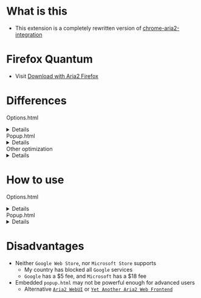 # What is this

- This extension is a completely rewritten version of [chrome-aria2-integration](https://github.com/robbielj/chrome-aria2-integration)

# Firefox Quantum

- Visit [Download with Aria2 Firefox](https://github.com/jc3213/download_with_aria2-firefox)

# Differences

Options.html
<details>
  You can check whether <b>JSONRPC URI</b> or <b>Secret Token</b> is correct or not
  <br>You can modify <b>User Agent</b> for download to bypass some restrictions
  <br>You can set <b>all-proxy</b> property for downloads manually or automatically
  <br>Capture filters now have better logic, and better user accessbility
  <br>Priority of filter <b>Ignored Domains</b> > <b>Monitored Domains</b> > <b>File Extensions</b> > <b>File Sizes</b>
</details>
Popup.html
<details>
  Show <b>Active</b>, <b>Waiting</b>, <b>Stopped</b> task counts
  <br>Filter task queues based on their status
  <br>Show global <b>Download</b>, <b>Upload</b> speed
  <br>Advanced <b>Progress</b> bar, click to pause or unpause the task
  <br><b>Options</b> button to open <b>Options.html</b> instantly
  <br>Show error message on top when an error occurs
  <br>Click <b>📋</b> to copy the url of target download to clipboard
  <br>Click <b>👁️</b> to show the all files of bit-torrent downloads
</details>
Other optimization
<details>
    New library <b>jQuery-3.5.1.min.js</b>
    <br>New icons
    <br>Native i18n supports
    <br>Removed libraries <b>fancysettings.js</b>, <b>store.js</b>, <b>i18n.js</b>, and <b>popuplib.min.js</b>
    <br>Removed unnecessary <b>*.js</b>, <b>chrome</b> api and <b>manifest</b> key usage
    <br>Better notifications and performance
</details>

# How to use

Options.html
<details>
    <b>Basic</b>
    <details>
        <b>JSONRPC URI</b> - Url of your Aria2 jsonrpc
        <br><b>Secret Token</b> - Secret token of your Aria2 jsonrpc
    </details>
    <b>Advanced</b>
    <details>
        <b>User Agent</b> - You can modified user agent for every download
        <br><b>All Proxy</b> - Url of http or https protocol proxy services
        <br><b>Domains over Proxy</b> - Domains that needs a proxy service to download (auto-proxy profile)
    </details>
    <b>Download</b>
    <details>
        <b>Capture</b> - Ability to capture downloads from browser
        <details>
            <b>File Size</b> - Filter downloads based on file size
            <br><b>File Extensions</b> - Filter downloads based on file extensions
            <br><b>Monitored Domains</b> - Capture downloads from listed domains
            <br><b>Ignored Domains</b> - Ignore downloads from listed domains
        </details>
    </details>
</details>
Popup.html
<details>
    <b>Top Menu</b>
    <details>
        <b>Tabs with Status</b>
            <details>
            <b>Active</b> - Filter only active downloads on <b>Task Manager</b>
            <br><b>Waiting</b> - Filter downloads those are paused or still in queue
            <br><b>Stopped</b> - Filter downloads stopped or completed
            </details>
        <b>New</b> - Open <b>New Task Window</b>
            <details>
                <b>New Task Window</b>
                <details>
                    <b>Referer</b> - Change the referer of this download session
                    <br><b>Download Url</b> - Input the urls of this download session
                    <br><b>Use Proxy</b>
                    <details>
                        <b>checkbox</b> - Add <b>all-proxy</b> option to this download session (Only this time)
                        <br><b>textarea</b> - Change proxy service of this download session (Only this time)
                    </details>
                </details>
            </details>
        <br><b>Purdge</b> - Purdge all downloads that are completed or stopped
    </details>
    <b>Task Manager</b>
    <details>
        <b>❌</b> - Stop downloading task or remove stopped task from <b>Task Manager</b>
        <br><b>👁️</b> - Show files and trackers for bit-torrent downloads
        <br><b>📋</b> - Copy url of targeted download to clipboard
        <br><b>Progress Bar</b> - Click to pause or unpause targeted download
    </details>
    <b>Bottom Menu</b>
    <details>
        <b>Download Speed</b> - Global download speed
        <br><b>Upload Speed</b> - Global updload speed
        <br><b>Option</b> - Open <b>Options.html</b>
    </details>
</details>

# Disadvantages

- Neither `Google Web Store`, nor `Microsoft Store` supports
  - My country has blocked all `Google` services
  - `Google` has a $5 fee, and `Microsoft` has a $18 fee
- Embedded `popup.html` may not be powerful enough for advanced users
  - Alternative [`Aria2 WebUI`](https://ziahamza.github.io/webui-aria2/) or [`Yet Another Aria2 Web Frontend`](http://binux.github.io/yaaw/demo/)
